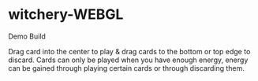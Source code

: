 # witchery-WEBGL
Demo Build

Drag card into the center to play & drag cards to the bottom or top edge to discard.
Cards can only be played when you have enough energy, energy can be gained through playing certain cards or through discarding them.
